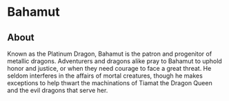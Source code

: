 # Bahamut

## About

Known as the Platinum Dragon, Bahamut is the patron and progenitor of metallic dragons. Adventurers and dragons alike pray to Bahamut to uphold honor and justice, or when they need courage to face a great threat. He seldom interferes in the affairs of mortal creatures, though he makes exceptions to help thwart the machinations of Tiamat the Dragon Queen and the evil dragons that serve her.